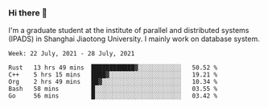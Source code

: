 ### Hi there 👋

I'm a graduate student at the institute of parallel and distributed systems (IPADS) in Shanghai Jiaotong University. I mainly work on database system.

<!--START_SECTION:waka-->
```text
Week: 22 July, 2021 - 28 July, 2021

Rust   13 hrs 49 mins  ████████████▓░░░░░░░░░░░░   50.52 % 
C++    5 hrs 15 mins   ████▓░░░░░░░░░░░░░░░░░░░░   19.21 % 
Org    2 hrs 49 mins   ██▓░░░░░░░░░░░░░░░░░░░░░░   10.34 % 
Bash   58 mins         █░░░░░░░░░░░░░░░░░░░░░░░░   03.55 % 
Go     56 mins         █░░░░░░░░░░░░░░░░░░░░░░░░   03.42 % 
```
<!--END_SECTION:waka-->

<!--
**yqmmm/yqmmm** is a ✨ _special_ ✨ repository because its `README.md` (this file) appears on your GitHub profile.

Here are some ideas to get you started:

- 🔭 I’m currently working on ...
- 🌱 I’m currently learning ...
- 👯 I’m looking to collaborate on ...
- 🤔 I’m looking for help with ...
- 💬 Ask me about ...
- 📫 How to reach me: ...
- 😄 Pronouns: ...
- ⚡ Fun fact: ...
-->
